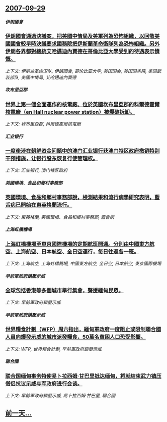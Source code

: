 ## [2007-09-29](/news/2007/09/29/index.md)

##### 伊朗國會
### [伊朗國會通過決議案，把美國中情局及美軍列為恐怖組織，以回敬美國國會較早時決議要求國務院把伊斯蘭革命衛隊列為恐怖組織。另外伊朗各界都對總統艾哈邁迪內賈德在哥倫比亞大學受到的待遇表示憤慨。](/news/2007/09/29/伊朗國會通過決議案-把美國中情局及美軍列為恐怖組織-以回敬美國國會較早時決議要求國務院把伊斯蘭革命衛隊列為恐怖組織-另外.md)
_上下文: 伊斯兰革命卫队, 伊朗國會, 哥伦比亚大学, 美国国会, 美国国务院, 美国武装部队, 美國中情局, 艾哈邁迪內賈德_

##### 坎布里亞郡
### [世界上第一個全面運作的核電廠、位於英國坎布里亞郡的科爾德霍爾核電廠（en Hall nuclear power station）被爆破拆卸。](/news/2007/09/29/世界上第一個全面運作的核電廠-位於英國坎布里亞郡的科爾德霍爾核電廠-en-Hall-nuclear-power-stat.md)
_上下文: 坎布里亞郡, 科爾德霍爾核電廠_

##### 汇业银行
### [一度牵涉在朝鲜资金问题中的澳门汇业银行获澳门特区政府撤销特别干预措施，让银行股东恢复行使管理权。](/news/2007/09/29/一度牵涉在朝鲜资金问题中的澳门汇业银行获澳门特区政府撤销特别干预措施-让银行股东恢复行使管理权.md)
_上下文: 汇业银行, 澳门特区政府_

##### 英國環境、食品和鄉村事務部
### [英國環境、食品和鄉村事務部說，檢測結果和流行病學研究表明，藍舌病已開始在東英格蘭流行。](/news/2007/09/29/英國環境-食品和鄉村事務部說-檢測結果和流行病學研究表明-藍舌病已開始在東英格蘭流行.md)
_上下文: 東英格蘭, 英國環境、食品和鄉村事務部, 藍舌病_

##### 上海虹橋機場
### [上海虹橋機場至東京國際機場的定期航班開通。分別由中國東方航空、上海航空、日本航空、全日空運行，每日往返各一班。](/news/2007/09/29/上海虹橋機場至東京國際機場的定期航班開通-分別由中國東方航空-上海航空-日本航空-全日空運行-每日往返各一班.md)
_上下文: 上海航空, 上海虹橋機場, 中國東方航空, 全日空, 日本航空, 東京國際機場_

##### 早前軍政府鎮壓示威
### [全球包括香港等多個城市舉行集會，聲援緬甸民眾。](/news/2007/09/29/全球包括香港等多個城市舉行集會-聲援緬甸民眾.md)
_上下文: 早前軍政府鎮壓示威_

##### 早前軍政府鎮壓示威
### [世界糧食計劃（WFP）周六指出，緬甸軍政府一度阻止或限制聯合國人員向爆發示威的城市派發糧食，50萬名貧困人口恐受影響。](/news/2007/09/29/世界糧食計劃-WFP-周六指出-緬甸軍政府一度阻止或限制聯合國人員向爆發示威的城市派發糧食-50萬名貧困人口恐受影響.md)
_上下文: WFP, 世界糧食計劃, 早前軍政府鎮壓示威_

##### 聯合國
### [联合国缅甸事务特使易卜拉西姆·甘巴里抵达缅甸，将就结束武力镇压僧侣抗议示威与军政府进行会谈。](/news/2007/09/29/联合国缅甸事务特使易卜拉西姆-甘巴里抵达缅甸-将就结束武力镇压僧侣抗议示威与军政府进行会谈.md)
_上下文: 早前軍政府鎮壓示威, 易卜拉西姆·甘巴里, 聯合國_

## [前一天...](/news/2007/09/28/index.md)

